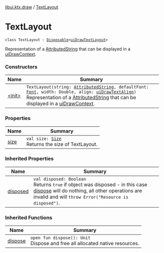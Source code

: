 [libui.ktx.draw](../index.md) / [TextLayout](./index.md)

# TextLayout

`class TextLayout : `[`Disposable`](../../libui.ktx/-disposable/index.md)`<`[`uiDrawTextLayout`](../../libui/ui-draw-text-layout.md)`>`

Representation of a [AttributedString](../-attributed-string/index.md) that can be displayed in a [uiDrawContext](../../libui/ui-draw-context.md).

### Constructors

| Name | Summary |
|---|---|
| [&lt;init&gt;](-init-.md) | `TextLayout(string: `[`AttributedString`](../-attributed-string/index.md)`, defaultFont: `[`Font`](../-font/index.md)`, width: Double, align: `[`uiDrawTextAlign`](../../libui/ui-draw-text-align.md)`)`<br>Representation of a [AttributedString](../-attributed-string/index.md) that can be displayed in a [uiDrawContext](../../libui/ui-draw-context.md). |

### Properties

| Name | Summary |
|---|---|
| [size](size.md) | `val size: `[`Size`](../-size/index.md)<br>Returns the size of TextLayout. |

### Inherited Properties

| Name | Summary |
|---|---|
| [disposed](../../libui.ktx/-disposable/disposed.md) | `val disposed: Boolean`<br>Returns `true` if object was disposed - in this case [dispose](../../libui.ktx/-disposable/dispose.md) will do nothing, all other operations are invalid and will `throw Error("Resource is disposed")`. |

### Inherited Functions

| Name | Summary |
|---|---|
| [dispose](../../libui.ktx/-disposable/dispose.md) | `open fun dispose(): Unit`<br>Dispose and free all allocated native resources. |
